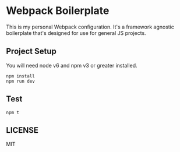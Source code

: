 # Webpack Boilerplate

This is my personal Webpack configuration. It's a framework agnostic boilerplate that's designed for use for general JS projects.

## Project Setup

You will need node v6 and npm v3 or greater installed.
```
npm install 
npm run dev
```

## Test
```
npm t 
```


## LICENSE

MIT
